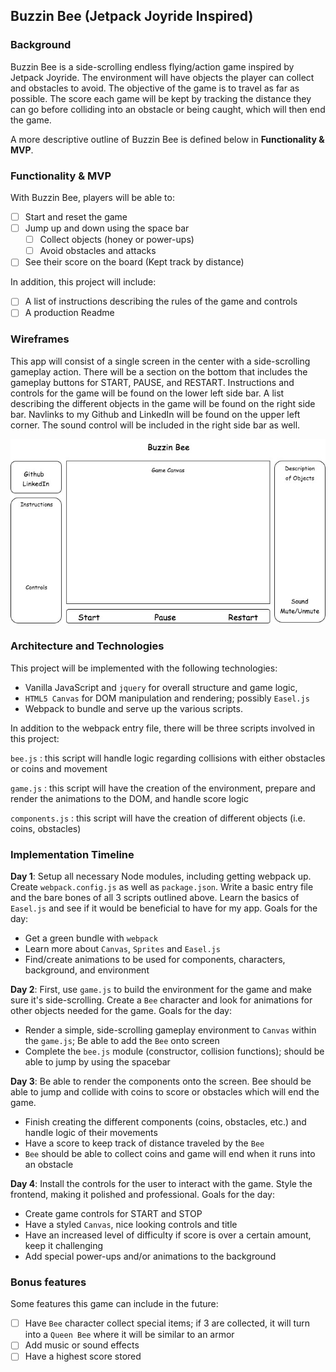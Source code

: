 ## Buzzin Bee (Jetpack Joyride Inspired)

### Background

Buzzin Bee is a side-scrolling endless flying/action game inspired by Jetpack Joyride. The environment will have objects the player can collect and obstacles to avoid. The objective of the game is to travel as far as possible. The score each game will be kept by tracking the distance they can go before colliding into an obstacle or being caught, which will then end the game.

A more descriptive outline of Buzzin Bee is defined below in **Functionality & MVP**.  

### Functionality & MVP  

With Buzzin Bee, players will be able to:

- [ ] Start and reset the game
- [ ] Jump up and down using the space bar
  - [ ] Collect objects (honey or power-ups)
  - [ ] Avoid obstacles and attacks
- [ ] See their score on the board (Kept track by distance)

In addition, this project will include:

- [ ] A list of instructions describing the rules of the game and controls
- [ ] A production Readme

### Wireframes

This app will consist of a single screen in the center with a side-scrolling gameplay action. There will be a section on the bottom that includes the gameplay buttons for START, PAUSE, and RESTART. Instructions and controls for the game will be found on the lower left side bar. A list describing the different objects in the game will be found on the right side bar. Navlinks to my Github and LinkedIn will be found on the upper left corner. The sound control will be included in the right side bar as well.

![wireframes](images/javascript_project.jpg)

### Architecture and Technologies

This project will be implemented with the following technologies:

- Vanilla JavaScript and `jquery` for overall structure and game logic,
- `HTML5 Canvas` for DOM manipulation and rendering; possibly `Easel.js`
- Webpack to bundle and serve up the various scripts.

In addition to the webpack entry file, there will be three scripts involved in this project:

`bee.js` : this script will handle logic regarding collisions with either obstacles or coins and movement

`game.js` : this script will have the creation of the environment, prepare and render the animations to the DOM, and handle score logic

`components.js` : this script will have the creation of different objects (i.e. coins, obstacles)


### Implementation Timeline

**Day 1**: Setup all necessary Node modules, including getting webpack up. Create `webpack.config.js` as well as `package.json`. Write a basic entry file and the bare bones of all 3 scripts outlined above.  Learn the basics of `Easel.js` and see if it would be beneficial to have for my app. Goals for the day:

- Get a green bundle with `webpack`
- Learn more about `Canvas`, `Sprites` and `Easel.js`
- Find/create animations to be used for components, characters, background, and environment

**Day 2**: First, use `game.js` to build the environment for the game and make sure it's side-scrolling. Create a `Bee` character and look for animations for other objects needed for the game. Goals for the day:

- Render a simple, side-scrolling gameplay environment to `Canvas` within the `game.js`; Be able to add the `Bee` onto screen
- Complete the `bee.js` module (constructor, collision functions); should be able to jump by using the spacebar

**Day 3**: Be able to render the components onto the screen. Bee should be able to jump and collide with coins to score or obstacles which will end the game.

- Finish creating the different components (coins, obstacles, etc.) and handle logic of their movements
- Have a score to keep track of distance traveled by the `Bee`
- `Bee` should be able to collect coins and game will end when it runs into an obstacle

**Day 4**: Install the controls for the user to interact with the game. Style the frontend, making it polished and professional.  Goals for the day:

- Create game controls for START and STOP
- Have a styled `Canvas`, nice looking controls and title
- Have an increased level of difficulty if score is over a certain amount, keep it challenging
- Add special power-ups and/or animations to the background

### Bonus features

Some features this game can include in the future:

- [ ] Have `Bee` character collect special items; if 3 are collected, it will turn into a `Queen Bee` where it will be similar to an armor
- [ ] Add music or sound effects
- [ ] Have a highest score stored
